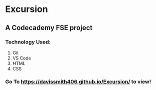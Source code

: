# Excursion

## A Codecademy FSE project

### Technology Used:
1. Git
2. VS Code
3. HTML
4. CSS

### Go To https://davissmith406.github.io/Excursion/ to view!
